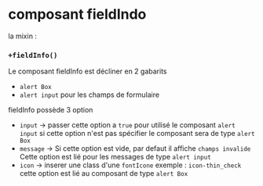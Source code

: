 # composant fieldIndo


la mixin :
  ### `+fieldInfo()`

Le composant fieldInfo est décliner en 2 gabarits
* `alert Box`
* `alert input` pour les champs de formulaire

fieldInfo possède 3 option
* `input` -> passer cette option a `true` pour utilisé le composant `alert input`
  si cette option n'est pas spécifier le composant sera de type `alert Box`
* `message` -> Si cette option est vide, par defaut il affiche `champs invalide`
  Cette option est lié pour les messages de type `alert input`
* `icon` -> inserer une class d'une `fontIcone`
  exemple :  `icon-thin_check`
  cette option est lié au composant de type `alert Box`
 


